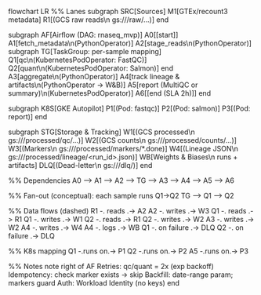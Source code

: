 flowchart LR
  %% Lanes
  subgraph SRC[Sources]
    M1[GTEx/recount3 metadata]
    R1[(GCS raw reads\n gs://<bucket>/raw/...)]
  end

  subgraph AF[Airflow (DAG: rnaseq_mvp)]
    A0[[start]]
    A1[fetch_metadata\n(PythonOperator)]
    A2[stage_reads\n(PythonOperator)]
    subgraph TG[TaskGroup: per-sample mapping]
      Q1[qc\n(KubernetesPodOperator: FastQC)]
      Q2[quant\n(KubernetesPodOperator: Salmon)]
    end
    A3[aggregate\n(PythonOperator)]
    A4[track lineage & artifacts\n(PythonOperator → W&B)]
    A5[report (MultiQC or summary)\n(KubernetesPodOperator)]
    A6[[end (SLA 2h)]]
  end

  subgraph K8S[GKE Autopilot]
    P1[(Pod: fastqc)]
    P2[(Pod: salmon)]
    P3[(Pod: report)]
  end

  subgraph STG[Storage & Tracking]
    W1[(GCS processed\n gs://<bucket>/processed/qc/...)]
    W2[(GCS counts\n gs://<bucket>/processed/counts/...)]
    W3[(Markers\n gs://<bucket>/processed/markers/*.done)]
    W4[(Lineage JSON\n gs://<bucket>/processed/lineage/<run_id>.json)]
    WB[Weights & Biases\n runs + artifacts]
    DLQ[(Dead-letter\n gs://<bucket>/dlq/)]
  end

  %% Dependencies
  A0 --> A1 --> A2 --> TG --> A3 --> A4 --> A5 --> A6

  %% Fan-out (conceptual): each sample runs Q1->Q2
  TG --> Q1 --> Q2

  %% Data flows (dashed)
  R1 -. reads .-> A2
  A2 -. writes .-> W3
  Q1 -. reads .-> R1
  Q1 -. writes .-> W1
  Q2 -. reads .-> R1
  Q2 -. writes .-> W2
  A3 -. writes .-> W2
  A4 -. writes .-> W4
  A4 -. logs .-> WB
  Q1 -. on failure .-> DLQ
  Q2 -. on failure .-> DLQ

  %% K8s mapping
  Q1 -.runs on.-> P1
  Q2 -.runs on.-> P2
  A5 -.runs on.-> P3

  %% Notes
  note right of AF
    Retries: qc/quant = 2x (exp backoff)
    Idempotency: check marker exists → skip
    Backfill: date-range param; markers guard
    Auth: Workload Identity (no keys)
  end
